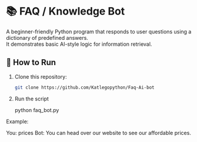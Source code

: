# 📚 FAQ / Knowledge Bot

A beginner-friendly Python program that responds to user questions using a dictionary of predefined answers.  
It demonstrates basic AI-style logic for information retrieval.

## 🚀 How to Run
1. Clone this repository:
   ```bash
   git clone https://github.com/Katlegopython/Faq-Ai-bot
   
2. Run the script
   
   python faq_bot.py

Example:

You: prices
Bot: You can head over our website to see our affordable prices.

